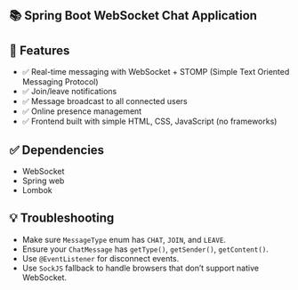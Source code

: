 ## 📚 Spring Boot WebSocket Chat Application

## 🚀 **Features**

* ✅ Real-time messaging with WebSocket + STOMP (Simple  Text Oriented  Messaging  Protocol)
* ✅ Join/leave notifications
* ✅ Message broadcast to all connected users
* ✅ Online presence management
* ✅ Frontend built with simple HTML, CSS, JavaScript (no frameworks)
  
## ✅ **Dependencies**

*  WebSocket
* Spring web
* Lombok
  
## 💡 **Troubleshooting**

* Make sure `MessageType` enum has `CHAT`, `JOIN`, and `LEAVE`.
* Ensure your `ChatMessage` has `getType()`, `getSender()`, `getContent()`.
* Use `@EventListener` for disconnect events.
* Use `SockJS` fallback to handle browsers that don’t support native WebSocket.
